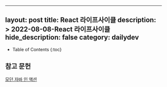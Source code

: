 
---
layout: post
title: React 라이프사이클
description: >
  2022-08-08-React 라이프사이클
hide_description: false
category: dailydev
---

- Table of Contents
{:toc}

## 참고 문헌

[모던 자바 인 액션](https://www.aladin.co.kr/shop/wproduct.aspx?ItemId=200069290)